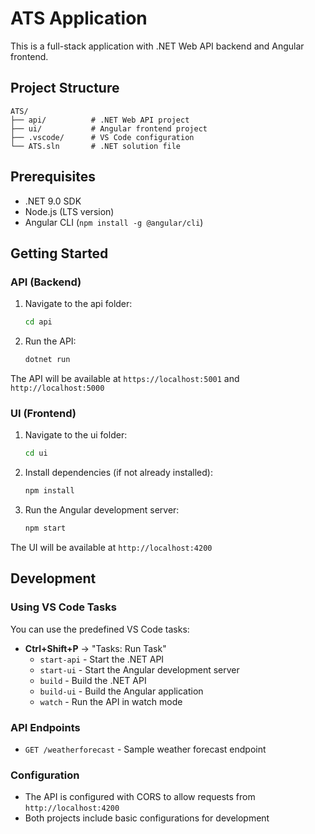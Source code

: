 # ATS Application

This is a full-stack application with .NET Web API backend and Angular frontend.

## Project Structure

```
ATS/
├── api/          # .NET Web API project
├── ui/           # Angular frontend project
├── .vscode/      # VS Code configuration
└── ATS.sln       # .NET solution file
```

## Prerequisites

- .NET 9.0 SDK
- Node.js (LTS version)
- Angular CLI (`npm install -g @angular/cli`)

## Getting Started

### API (Backend)

1. Navigate to the api folder:
   ```bash
   cd api
   ```

2. Run the API:
   ```bash
   dotnet run
   ```

The API will be available at `https://localhost:5001` and `http://localhost:5000`

### UI (Frontend)

1. Navigate to the ui folder:
   ```bash
   cd ui
   ```

2. Install dependencies (if not already installed):
   ```bash
   npm install
   ```

3. Run the Angular development server:
   ```bash
   npm start
   ```

The UI will be available at `http://localhost:4200`

## Development

### Using VS Code Tasks

You can use the predefined VS Code tasks:

- **Ctrl+Shift+P** → "Tasks: Run Task"
  - `start-api` - Start the .NET API
  - `start-ui` - Start the Angular development server
  - `build` - Build the .NET API
  - `build-ui` - Build the Angular application
  - `watch` - Run the API in watch mode

### API Endpoints

- `GET /weatherforecast` - Sample weather forecast endpoint

### Configuration

- The API is configured with CORS to allow requests from `http://localhost:4200`
- Both projects include basic configurations for development

